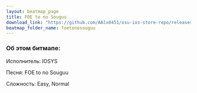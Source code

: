 ```yaml
---
layout: beatmap_page
title: FOE to no Souguu
download_link: "https://github.com/AAlx0451/osu-ios-store-repo/releases/download/2007/109.IOSYS.-.FOE.to.no.Souguu.osz.zip"
beatmap_folder_name: foetonosouguu
---
```


### Об этом битмапе:

Исполнитель: IOSYS

Песня: FOE to no Souguu

Сложность: Easy, Normal
